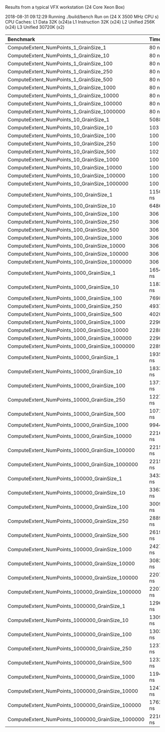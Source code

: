Results from a typical VFX workstation (24 Core Xeon Box)

2018-08-31 09:12:29
Running ./build/bench
Run on (24 X 3500 MHz CPU s)
CPU Caches:
  L1 Data 32K (x24)a
  L1 Instruction 32K (x24)
  L2 Unified 256K (x24)
  L3 Unified 30720K (x2)
  
|Benchmark                                               | Time          |  CPU          |Iterations| 
|:-------------------------------------------------------|:--------------|:--------------|:---------|
| ComputeExtent_NumPoints_1_GrainSize_1                  |         80 ns |        80 ns  |  8764752 | 
| ComputeExtent_NumPoints_1_GrainSize_10                 |         80 ns |        80 ns  |  8760656 |
| ComputeExtent_NumPoints_1_GrainSize_100                |         80 ns |        80 ns  |  8756962 |
| ComputeExtent_NumPoints_1_GrainSize_250                |         80 ns |        80 ns  |  8764762 |
| ComputeExtent_NumPoints_1_GrainSize_500                |         80 ns |        80 ns  |  8753590 |
| ComputeExtent_NumPoints_1_GrainSize_1000               |         80 ns |        80 ns  |  8758650 |
| ComputeExtent_NumPoints_1_GrainSize_10000              |         80 ns |        80 ns  |  8765203 |
| ComputeExtent_NumPoints_1_GrainSize_100000             |         80 ns |        80 ns  |  8784401 |
| ComputeExtent_NumPoints_1_GrainSize_1000000            |         80 ns |        80 ns  |  8760694 |
| ComputeExtent_NumPoints_10_GrainSize_1                 |       5088 ns |      5032 ns  |   122484 |
| ComputeExtent_NumPoints_10_GrainSize_10                |        103 ns |       103 ns  |  6801247 |
| ComputeExtent_NumPoints_10_GrainSize_100               |        100 ns |       100 ns  |  7031018 |
| ComputeExtent_NumPoints_10_GrainSize_250               |        100 ns |       100 ns  |  7032420 |
| ComputeExtent_NumPoints_10_GrainSize_500               |        102 ns |       102 ns  |  6892273 |
| ComputeExtent_NumPoints_10_GrainSize_1000              |        100 ns |       100 ns  |  7027707 |
| ComputeExtent_NumPoints_10_GrainSize_10000             |        100 ns |       100 ns  |  7030685 |
| ComputeExtent_NumPoints_10_GrainSize_100000            |        100 ns |       100 ns  |  7020041 |
| ComputeExtent_NumPoints_10_GrainSize_1000000           |        100 ns |       100 ns  |  7018273 |
| ComputeExtent_NumPoints_100_GrainSize_1                |      11502 ns |     11502 ns  |    60986 |
| ComputeExtent_NumPoints_100_GrainSize_10               |       6486 ns |      6409 ns  |   103172 |
| ComputeExtent_NumPoints_100_GrainSize_100              |        306 ns |       306 ns  |  2289605 |
| ComputeExtent_NumPoints_100_GrainSize_250              |        306 ns |       306 ns  |  2289042 |
| ComputeExtent_NumPoints_100_GrainSize_500              |        306 ns |       306 ns  |  2290280 |
| ComputeExtent_NumPoints_100_GrainSize_1000             |        306 ns |       306 ns  |  2289629 |
| ComputeExtent_NumPoints_100_GrainSize_10000            |        306 ns |       306 ns  |  2290367 |
| ComputeExtent_NumPoints_100_GrainSize_100000           |        306 ns |       306 ns  |  2289607 |
| ComputeExtent_NumPoints_100_GrainSize_1000000          |        306 ns |       306 ns  |  2290943 |
| ComputeExtent_NumPoints_1000_GrainSize_1               |      16546 ns |     16544 ns  |    42111 |
| ComputeExtent_NumPoints_1000_GrainSize_10              |      11834 ns |     11834 ns  |    59195 |
| ComputeExtent_NumPoints_1000_GrainSize_100             |       7698 ns |      7386 ns  |    92586 |
| ComputeExtent_NumPoints_1000_GrainSize_250             |       4937 ns |      4866 ns  |   144609 |
| ComputeExtent_NumPoints_1000_GrainSize_500             |       4020 ns |      3917 ns  |   177912 |
| ComputeExtent_NumPoints_1000_GrainSize_1000            |       2290 ns |      2290 ns  |   305696 |
| ComputeExtent_NumPoints_1000_GrainSize_10000           |       2288 ns |      2288 ns  |   305824 |
| ComputeExtent_NumPoints_1000_GrainSize_100000          |       2290 ns |      2290 ns  |   305712 |
| ComputeExtent_NumPoints_1000_GrainSize_1000000         |       2289 ns |      2289 ns  |   305814 |
| ComputeExtent_NumPoints_10000_GrainSize_1              |      19357 ns |     19345 ns  |    35394 |
| ComputeExtent_NumPoints_10000_GrainSize_10             |      18335 ns |     18334 ns  |    38207 |
| ComputeExtent_NumPoints_10000_GrainSize_100            |      13715 ns |     13710 ns  |    51206 |
| ComputeExtent_NumPoints_10000_GrainSize_250            |      12275 ns |     12274 ns  |    57291 |
| ComputeExtent_NumPoints_10000_GrainSize_500            |      10713 ns |     10711 ns  |    65082 |
| ComputeExtent_NumPoints_10000_GrainSize_1000           |       9944 ns |      9845 ns  |    70229 |
| ComputeExtent_NumPoints_10000_GrainSize_10000          |      22169 ns |     22169 ns  |    31546 |
| ComputeExtent_NumPoints_10000_GrainSize_100000         |      22159 ns |     22158 ns  |    31601 |
| ComputeExtent_NumPoints_10000_GrainSize_1000000        |      22159 ns |     22159 ns  |    31600 |
| ComputeExtent_NumPoints_100000_GrainSize_1             |      34336 ns |     34332 ns  |    20562 |
| ComputeExtent_NumPoints_100000_GrainSize_10            |      33637 ns |     33631 ns  |    20647 |
| ComputeExtent_NumPoints_100000_GrainSize_100           |      30090 ns |     30090 ns  |    23343 |
| ComputeExtent_NumPoints_100000_GrainSize_250           |      28899 ns |     28899 ns  |    25140 |
| ComputeExtent_NumPoints_100000_GrainSize_500           |      26191 ns |     26187 ns  |    26602 |
| ComputeExtent_NumPoints_100000_GrainSize_1000          |      24279 ns |     24275 ns  |    28965 |
| ComputeExtent_NumPoints_100000_GrainSize_10000         |      30821 ns |     28308 ns  |    24684 |
| ComputeExtent_NumPoints_100000_GrainSize_100000        |     220761 ns |    220732 ns  |     3172 |
| ComputeExtent_NumPoints_100000_GrainSize_1000000       |     220720 ns |    220699 ns  |     3172 |
| ComputeExtent_NumPoints_1000000_GrainSize_1            |     129672 ns |    129614 ns  |     5400 |
| ComputeExtent_NumPoints_1000000_GrainSize_10           |     130993 ns |    130993 ns  |     5290 |
| ComputeExtent_NumPoints_1000000_GrainSize_100          |     130382 ns |    130334 ns  |     5066 |
| ComputeExtent_NumPoints_1000000_GrainSize_250          |     123795 ns |    123789 ns  |     5570 |
| ComputeExtent_NumPoints_1000000_GrainSize_500          |     123235 ns |    123206 ns  |     5610 |
| ComputeExtent_NumPoints_1000000_GrainSize_1000         |     119484 ns |    119442 ns  |     5948 |
| ComputeExtent_NumPoints_1000000_GrainSize_10000        |     124777 ns |    124726 ns  |     5689 |
| ComputeExtent_NumPoints_1000000_GrainSize_100000       |     176206 ns |    176042 ns  |     3952 |
| ComputeExtent_NumPoints_1000000_GrainSize_1000000      |    2210875 ns |   2210852 ns  |      316 |
